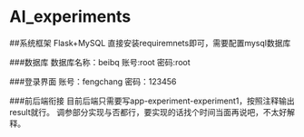 # AI_experiments

##系统框架
Flask+MySQL
直接安装requiremnets即可，需要配置mysql数据库

###数据库
数据库名称：beibq
账号:root
密码:root

###登录界面
账号：fengchang
密码：123456

###前后端衔接
目前后端只需要写app-experiment-experiment1，按照注释输出result就行。
调参部分实现与否都行，要实现的话找个时间当面再说吧，不太好解释。
